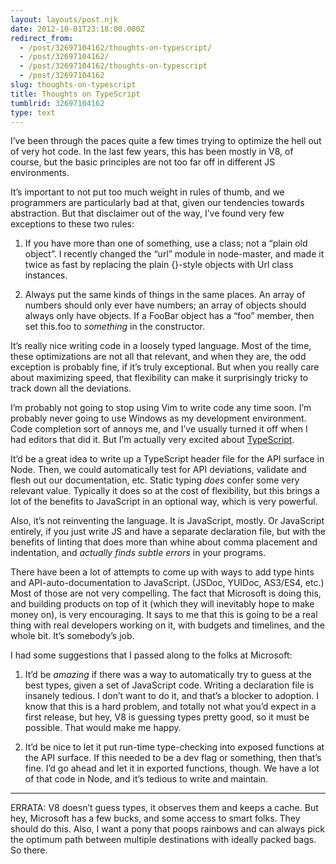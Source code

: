 ```yaml
---
layout: layouts/post.njk
date: 2012-10-01T23:18:00.000Z
redirect_from:
  - /post/32697104162/thoughts-on-typescript/
  - /post/32697104162/
  - /post/32697104162/thoughts-on-typescript
  - /post/32697104162
slug: thoughts-on-typescript
title: Thoughts on TypeScript
tumblrid: 32697104162
type: text
---
```

<p>I&rsquo;ve been through the paces quite a few times trying to optimize the hell out of very hot code. In the last few years, this has been mostly in V8, of course, but the basic principles are not too far off in different JS environments.</p>

<p>It&rsquo;s important to not put too much weight in rules of thumb, and we programmers are particularly bad at that, given our tendencies towards abstraction. But that disclaimer out of the way, I&rsquo;ve found very few exceptions to these two rules:</p>

<ol><li><p>If you have more than one of something, use a class; not a &ldquo;plain old object&rdquo;. I recently changed the &ldquo;url&rdquo; module in node-master, and made it twice as fast by replacing the plain {}-style objects with Url class instances.</p></li>
<li><p>Always put the same kinds of things in the same places. An array of numbers should only ever have numbers; an array of objects should always only have objects. If a FooBar object has a &ldquo;foo&rdquo; member, then set this.foo to <em>something</em> in the constructor.</p></li>
</ol><p>It&rsquo;s really nice writing code in a loosely typed language. Most of the time, these optimizations are not all that relevant, and when they are, the odd exception is probably fine, if it&rsquo;s truly exceptional. But when you really care about maximizing speed, that flexibility can make it surprisingly tricky to track down all the deviations.</p>

<p>I&rsquo;m probably not going to stop using Vim to write code any time soon. I&rsquo;m probably never going to use Windows as my development environment. Code completion sort of annoys me, and I&rsquo;ve usually turned it off when I had editors that did it. But I&rsquo;m actually very excited about <a href="http://www.typescriptlang.org/">TypeScript</a>.</p>

<p>It&rsquo;d be a great idea to write up a TypeScript header file for the API surface in Node. Then, we could automatically test for API deviations, validate and flesh out our documentation, etc. Static typing <em>does</em> confer some very relevant value. Typically it does so at the cost of flexibility, but this brings a lot of the benefits to JavaScript in an optional way, which is very powerful.</p>

<p>Also, it&rsquo;s not reinventing the language. It is JavaScript, mostly. Or JavaScript entirely, if you just write JS and have a separate declaration file, but with the benefits of linting that does more than whine about comma placement and indentation, and <em>actually finds subtle errors</em> in your programs.</p>

<p>There have been a lot of attempts to come up with ways to add type hints and API-auto-documentation to JavaScript. (JSDoc, YUIDoc, AS3/ES4, etc.) Most of those are not very compelling. The fact that Microsoft is doing this, and building products on top of it (which they will inevitably hope to make money on), is very encouraging. It says to me that this is going to be a real thing with real developers working on it, with budgets and timelines, and the whole bit. It&rsquo;s somebody&rsquo;s job.</p>

<p>I had some suggestions that I passed along to the folks at Microsoft:</p>

<ol><li><p>It&rsquo;d be <em>amazing</em> if there was a way to automatically try to guess at the best types, given a set of JavaScript code. Writing a declaration file is insanely tedious. I don&rsquo;t want to do it, and that&rsquo;s a blocker to adoption. I know that this is a hard problem, and totally not what you&rsquo;d expect in a first release, but hey, V8 is guessing types pretty good, so it must be possible. That would make me happy.</p></li>
<li><p>It&rsquo;d be nice to let it put run-time type-checking into exposed functions at the API surface. If this needed to be a dev flag or something, then that&rsquo;s fine. I&rsquo;d go ahead and let it in exported functions, though. We have a lot of that code in Node, and it&rsquo;s tedious to write and maintain.</p></li>
</ol><hr><p>ERRATA: V8 doesn&rsquo;t guess types, it observes them and keeps a cache.  But hey, Microsoft has a few bucks, and some access to smart folks.  They should do this.  Also, I want a pony that poops rainbows and can always pick the optimum path between multiple destinations with ideally packed bags.  So there.</p>
